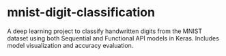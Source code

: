 # mnist-digit-classification
A deep learning project to classify handwritten digits from the MNIST dataset using both Sequential and Functional API models in Keras. Includes model visualization and accuracy evaluation.
